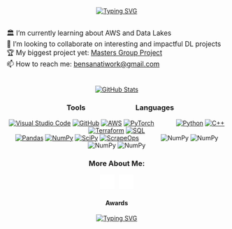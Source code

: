 <div align="center">

<a href="https://github.com/ben-sanati">
    <img src="https://readme-typing-svg.demolab.com?font=Georgia&size=22&duration=2000&pause=5&multiline=true&width=435&height=85&center=true&lines=Ben+Sanati;Aspiring+Researcher+%26+Entrepreneur;DL+%7C+DRL+%7C+MADRL+%7C+CV" alt="Typing SVG"/>
</a>
<br/>
<br/>

<p align="left" style="font-size:1.1em;">
🏛️ I’m currently learning about AWS and Data Lakes<br />
🚀 I’m looking to collaborate on interesting and impactful DL projects<br />
🏆 My biggest project yet: <a href="https://github.com/TrainOrg52/AutoSign">Masters Group Project</a><br />
📫 How to reach me: <a href="bensanatiwork@gmail.com">bensanatiwork@gmail.com</a>
</p>
<br/>

<a href="https://github.com/ben-sanati">
    <img height=200 align="center" src="https://github-readme-stats-eight-theta.vercel.app/api?username=ben-sanati&count_private=true&show_icons=true&hide_border=true&cardType=level&theme=tokyonight&icon_color=aa00d6&text_color=22d6c4" alt="GitHub Stats"/>
</a>

### &emsp;Tools&emsp;&emsp;&emsp;&emsp;&emsp;&emsp;&emsp;Languages

<a href="https://code.visualstudio.com/"><img alt="Visual Studio Code" src="https://cdn.jsdelivr.net/gh/devicons/devicon/icons/vscode/vscode-original.svg" width="33px" /></a>
<a href="https://github.com/"><img alt="GitHub" src="https://user-images.githubusercontent.com/3369400/139447912-e0f43f33-6d9f-45f8-be46-2df5bbc91289.png" width="33px" /></a>
<a href="https://aws.amazon.com"><img alt="AWS" src="https://static-00.iconduck.com/assets.00/aws-icon-2048x2048-ptyrjxdo.png" width="36px" /></a>
<a href="https://pytorch.org/get-started/locally/"><img alt="PyTorch" src="https://upload.wikimedia.org/wikipedia/commons/1/10/PyTorch_logo_icon.svg" width="30px" /></a>
&emsp;&emsp;&emsp;
<a href="https://www.python.org/"><img alt="Python" src="https://www.svgrepo.com/show/452091/python.svg" width="37px" /></a>
<a href="https://en.wikipedia.org/wiki/C%2B%2B"><img alt="C++" src="https://upload.wikimedia.org/wikipedia/commons/1/18/ISO_C%2B%2B_Logo.svg" width="33px" /></a>
<a href="https://www.terraform.io/"><img alt="Terraform" src="https://encore.dev/assets/resources/terraform_cover.png" width="35px" /></a>
<a href="https://www.mysql.com/"><img alt="SQL" src="https://www.svgrepo.com/show/331760/sql-database-generic.svg" width="35px" /></a>
<br />
<a href="https://pandas.pydata.org/"><img alt="Pandas" src="https://encrypted-tbn0.gstatic.com/images?q=tbn:ANd9GcSL6JlZY8bY7ruG3cCHKNRwzrMvkWi7LHjm3ZpzUN4sbtr8pho3ME24WLFEoYCBHNnqZwU&usqp=CAU" width="37px" /></a>
<a href="https://numpy.org/"><img alt="NumPy" src="https://cdn.worldvectorlogo.com/logos/numpy-1.svg" width="34px" /></a>
<a href="https://scipy.org/"><img alt="SciPy" src="https://numfocus.org/wp-content/uploads/2017/11/scipy_logo300x300.png" width="36px" /></a>
<a href="https://scrapeops.io/"><img alt="ScrapeOps" src="https://yt3.googleusercontent.com/_mzhxTnSKfkS6-vvRDDhlKlA1-2ZDSrcgY1qM6C64UECaE3PgXgrIgTLZxWyBDcqsjlWcIAm4A=s900-c-k-c0x00ffffff-no-rj" width="34px" /></a>
&emsp;&emsp;&emsp;
<a><img alt="NumPy" src="https://upload.wikimedia.org/wikipedia/commons/thumb/f/f9/Blank1x1.svg/1024px-Blank1x1.svg.png" width="37px" /></a>
<a><img alt="NumPy" src="https://upload.wikimedia.org/wikipedia/commons/thumb/f/f9/Blank1x1.svg/1024px-Blank1x1.svg.png" width="33px" /></a>
<a><img alt="NumPy" src="https://upload.wikimedia.org/wikipedia/commons/thumb/f/f9/Blank1x1.svg/1024px-Blank1x1.svg.png" width="35px" /></a>
<a><img alt="NumPy" src="https://upload.wikimedia.org/wikipedia/commons/thumb/f/f9/Blank1x1.svg/1024px-Blank1x1.svg.png" width="35px" /></a>
### More About Me:

<a href="./files/CV.pdf"><img alt="CV" src="./img/CV.png" width="33px" /></a>&ensp;
<a href="https://www.linkedin.com/in/benjamin-sanati"><img alt="LinkedIn" src="./img/linkedin-dark.svg" width="33px" /></a>

#### Awards

<a href="https://github.com/ben-sanati">
    <img src="https://readme-typing-svg.demolab.com?font=Georgia&size=16&duration=2000&pause=5&multiline=true&width=435&height=110&center=false&lines=🌐+2024+Innovate+UK+AKT+Associate;🤖+2023+MEng+Electronic+Engineering+w/+AI+Graduate;🏆+2022+UG+Research+Scholar" alt="Typing SVG"/>
</a>

</div>
